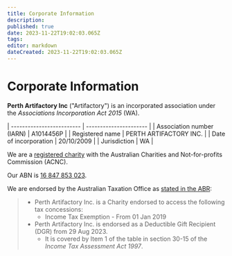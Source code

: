 ```yaml
---
title: Corporate Information
description: 
published: true
date: 2023-11-22T19:02:03.065Z
tags: 
editor: markdown
dateCreated: 2023-11-22T19:02:03.065Z
---
```


# Corporate Information

**Perth Artifactory Inc** ("Artifactory") is an incorporated association under the *Associations Incorporation Act 2015* (WA).

| ------------------------- | ---------------------- |
| Association number (IARN) | A1014456P              |
| Registered name           | PERTH ARTIFACTORY INC. |
| Date of incorporation     | 20/10/2009             |
| Jurisdiction              | WA                     |

We are a [registered charity](https://www.acnc.gov.au/charity/charities/705391a6-3aaf-e811-a963-000d3ad24077/profile) with the Australian Charities and Not-for-profits Commission (ACNC).

Our ABN is [16 847 853 023](https://www.abr.business.gov.au/ABN/View/16847853023).

We are endorsed by the Australian Taxation Office as [stated in the ABR](https://www.abr.business.gov.au/ABN/View/16847853023):
> * Perth Artifactory Inc. is a Charity endorsed to access the following tax concessions:
>   * Income Tax Exemption - From 01 Jan 2019
> * Perth Artifactory Inc. is endorsed as a Deductible Gift Recipient (DGR) from 29 Aug 2023.
>   * It is covered by Item 1 of the table in section 30-15 of the *Income Tax Assessment Act 1997*.